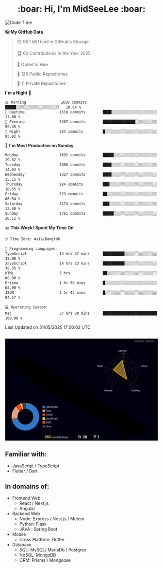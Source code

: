 <h1 align="center"> :boar: Hi, I'm MidSeeLee :boar:</h1>
 
<!--START_SECTION:waka-->
![Code Time](http://img.shields.io/badge/Code%20Time-2%2C964%20hrs%207%20mins-blue)

**🐱 My GitHub Data** 

> 📦 95.1 kB Used in GitHub's Storage 
 > 
> 🏆 63 Contributions in the Year 2025
 > 
> 💼 Opted to Hire
 > 
> 📜 128 Public Repositories 
 > 
> 🔑 11 Private Repositories 
 > 
**I'm a Night 🦉** 

```text
🌞 Morning                1650 commits        █████░░░░░░░░░░░░░░░░░░░░   18.84 % 
🌆 Daytime                1559 commits        ████░░░░░░░░░░░░░░░░░░░░░   17.80 % 
🌃 Evening                5207 commits        ███████████████░░░░░░░░░░   59.45 % 
🌙 Night                  343 commits         █░░░░░░░░░░░░░░░░░░░░░░░░   03.92 % 
```
📅 **I'm Most Productive on Sunday** 

```text
Monday                   1692 commits        █████░░░░░░░░░░░░░░░░░░░░   19.32 % 
Tuesday                  1308 commits        ████░░░░░░░░░░░░░░░░░░░░░   14.93 % 
Wednesday                1327 commits        ████░░░░░░░░░░░░░░░░░░░░░   15.15 % 
Thursday                 924 commits         ███░░░░░░░░░░░░░░░░░░░░░░   10.55 % 
Friday                   573 commits         ██░░░░░░░░░░░░░░░░░░░░░░░   06.54 % 
Saturday                 1174 commits        ███░░░░░░░░░░░░░░░░░░░░░░   13.40 % 
Sunday                   1761 commits        █████░░░░░░░░░░░░░░░░░░░░   20.11 % 
```


📊 **This Week I Spent My Time On** 

```text
🕑︎ Time Zone: Asia/Bangkok

💬 Programming Languages: 
TypeScript               14 hrs 37 mins      ██████████░░░░░░░░░░░░░░░   38.98 % 
JavaScript               14 hrs 23 mins      ██████████░░░░░░░░░░░░░░░   38.35 % 
HTML                     3 hrs               ██░░░░░░░░░░░░░░░░░░░░░░░   08.00 % 
Prisma                   1 hr 50 mins        █░░░░░░░░░░░░░░░░░░░░░░░░   04.90 % 
JSON                     1 hr 42 mins        █░░░░░░░░░░░░░░░░░░░░░░░░   04.57 % 

💻 Operating System: 
Mac                      37 hrs 30 mins      █████████████████████████   100.00 % 
```


 Last Updated on 31/05/2025 17:06:02 UTC
<!--END_SECTION:waka-->

##

![](./profile-3d-contrib/profile-night-rainbow.svg)

## Familiar with:
- JavaScript / TypeScript
- Flutter / Dart

## In domains of:
- Frontend Web
  - React / Next.js
  - Angular
- Backend Web
  - Node: Express / Nest.js / Meteor
  - Python: Flask
  - JAVA : Spring Boot
- Mobile
  - Cross Platform: Flutter
- Database
  - SQL: MySQL/ MariaDb / Postgres
  - NoSQL: MongoDB
  - ORM: Prisma / Mongoose
